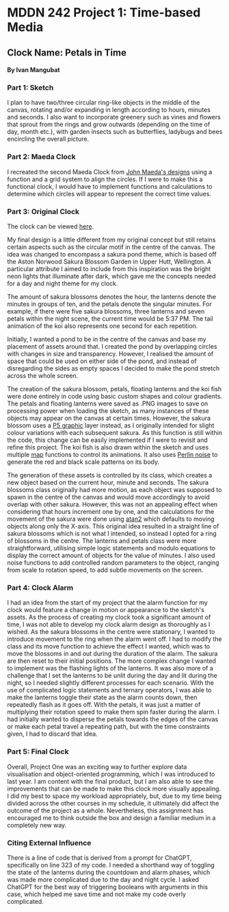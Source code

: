# MDDN 242 Project 1: Time-based Media
## Clock Name: Petals in Time
#### By Ivan Mangubat
### Part 1: Sketch
I plan to have two/three circular ring-like objects in the middle of the canvas, rotating and/or expanding in length according to hours, minutes and seconds. I also want to incorporate greenery such as vines and flowers that sprout from the rings and grow outwards (depending on the time of day, month etc.), with garden insects such as butterflies, ladybugs and bees encircling the overall picture.
### Part 2: Maeda Clock
I recreated the second Maeda Clock from [John Maeda's designs](https://codingtrain.github.io/12oclocks/) using a function and a grid system to align the circles. If I were to make this a functional clock, I would have to implement functions and calculations to determine which circles will appear to represent the correct time values.
### Part 3: Original Clock
The clock can be viewed [here](https://23-2-dsdn242.github.io/time-based-media-Ivandane/).

My final design is a little different from my original concept but still retains certain aspects such as the circular motif in the centre of the canvas. The idea was changed to encompass a sakura pond theme, which is based off the Aston Norwood Sakura Blossom Garden in Upper Hutt, Wellington. A particular attribute I aimed to include from this inspiration was the bright neon lights that illuminate after dark, which gave me the concepts needed for a day and night theme for my clock.

The amount of sakura blossoms denotes the hour, the lanterns denote the minutes in groups of ten, and the petals denote the singular minutes. For example, if there were five sakura blossoms, three lanterns and seven petals within the night scene, the current time would be 5:37 PM. The tail animation of the koi also represents one second for each repetition.

Initially, I wanted a pond to be in the centre of the canvas and base my placement of assets around that. I created  the pond by overlapping circles with changes in size and transparency. However, I realised the amount of space that could be used on either side of the pond, and instead of disregarding the sides as empty spaces I decided to make the pond stretch across the whole screen.

The creation of the sakura blossom, petals, floating lanterns and the koi fish were done entirely in code using basic custom shapes and colour gradients.
The petals and floating lanterns were saved as .PNG images to save on processing power when loading the sketch, as many instances of these objects may appear on the canvas at certain times.
However, the sakura blossom uses a [P5 graphic](https://p5js.org/reference/#/p5/createGraphics) layer instead, as I originally intended for slight colour variations with each subsequent sakura. As this function is still within the code, this change can be easily implemented if I were to revisit and refine this project.
The koi fish is also drawn within the sketch and uses multiple [map](https://p5js.org/reference/#/p5/map) functions to control its animations. It also uses [Perlin noise](https://p5js.org/reference/#/p5/noise) to generate the red and black scale patterns on its body.

The generation of these assets is controlled by its class, which creates a new object based on the current hour, minute and seconds.
The sakura blossoms class originally had more motion, as each object was supposed to spawn in the centre of the canvas and would move accordingly to avoid overlap with other sakura. However, this was not an appealing effect when considering that hours increment one by one, and the calculations for the movement of the sakura were done using [atan2](https://p5js.org/reference/#/p5/atan2) which defaults to moving objects along only the X-axis. This original idea resulted in a straight line of sakura blossoms which is not what I intended, so instead I opted for a ring of blossoms in the centre.
The lanterns and petals class were more straightforward, utilising simple logic statements and modulo equations to display the correct amount of objects for the value of minutes. I also used noise functions to add controlled random parameters to the object, ranging from scale to rotation speed, to add subtle movements on the screen.
### Part 4: Clock Alarm
I had an idea from the start of my project that the alarm function for my clock would feature a change in motion or appearance to the sketch's assets. As the process of creating my clock took a significant amount of time, I was not able to develop my clock alarm design as thoroughly as I wished.
As the sakura blossoms in the centre were stationary, I wanted to introduce movement to the ring when the alarm went off. I had to modify the class and its move function to achieve the effect I wanted, which was to move the blossoms in and out during the duration of the alarm. The sakura are then reset to their initial positions.
The more complex change I wanted to implement was the flashing lights of the lanterns. It was also more of a challenge that I set the lanterns to be unlit during the day and lit during the night, so I needed slightly different processes for each scenario. With the use of complicated logic statements and ternary operators, I was able to make the lanterns toggle their state as the alarm counts down, then repeatedly flash as it goes off.
With the petals, it was just a matter of multiplying their rotation speed to make them spin faster during the alarm. I had initially wanted to disperse the petals towards the edges of the canvas or make each petal travel a repeating path, but with the time constraints given, I had to discard that idea.
### Part 5: Final Clock
Overall, Project One was an exciting way to further explore data visualisation and object-oriented programming, which I was introduced to last year. I am content with the final product, but I am also able to see the improvements that can be made to make this clock more visually appealing. I did my best to space my workload appropriately, but, due to my time being divided across the other courses in my schedule, it ultimately did affect the outcome of the project as a whole. Nevertheless, this assignment has encouraged me to think outside the box and design a familiar medium in a completely new way.
### Citing External Influence
There is a line of code that is derived from a prompt for ChatGPT, specifically on line 323 of my code. I needed a shorthand way of toggling the state of the lanterns during the countdown and alarm phases, which was made more complicated due to the day and night cycle. I asked ChatGPT for the best way of triggering booleans with arguments in this case, which helped me save time and not make my code overly complicated.